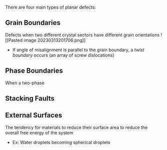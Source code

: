There are four main types of planar defects:

## Grain Boundaries
Defects when two different crystal sectors have different grain orientations
![[Pasted image 20230313201706.png]]
- If angle of misalignment is parallel to the grain boundary, a *twist boundary* occurs (an array of screw dislocations)

## Phase Boundaries
When a two-phase 
## Stacking Faults


## External Surfaces
The tendency for materials to reduce their surface area to reduce the overall free energy of the system
- Ex: Water droplets becoming spherical droplets